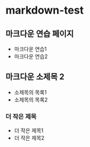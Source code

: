 # markdown-test

## 마크다운 연습 페이지
- 마크다운 연습1
- 마크다운 연습2
  
## 마크다운 소제목 2
- 소제목의 목록1
- 소제목의 목록2
  
### 더 작은 제목
* 더 작은 제목1
* 더 작은 제목2
